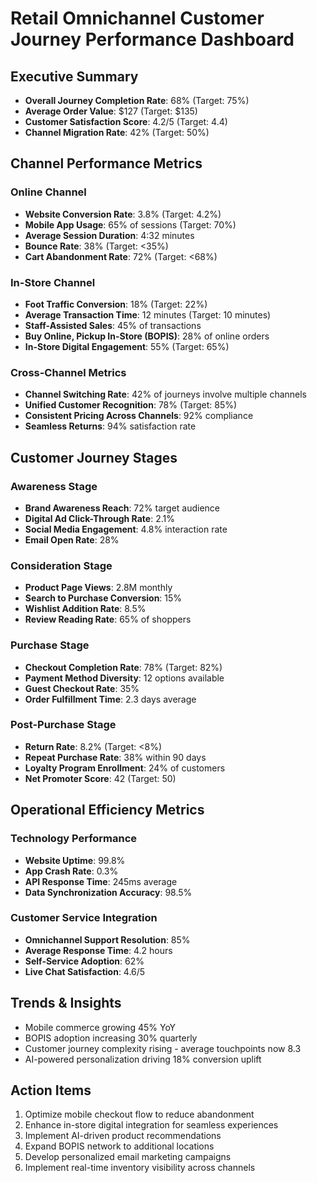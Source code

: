 # Retail Omnichannel Customer Journey Performance Dashboard

## Executive Summary
- **Overall Journey Completion Rate**: 68% (Target: 75%)
- **Average Order Value**: $127 (Target: $135)
- **Customer Satisfaction Score**: 4.2/5 (Target: 4.4)
- **Channel Migration Rate**: 42% (Target: 50%)

## Channel Performance Metrics

### Online Channel
- **Website Conversion Rate**: 3.8% (Target: 4.2%)
- **Mobile App Usage**: 65% of sessions (Target: 70%)
- **Average Session Duration**: 4:32 minutes
- **Bounce Rate**: 38% (Target: <35%)
- **Cart Abandonment Rate**: 72% (Target: <68%)

### In-Store Channel
- **Foot Traffic Conversion**: 18% (Target: 22%)
- **Average Transaction Time**: 12 minutes (Target: 10 minutes)
- **Staff-Assisted Sales**: 45% of transactions
- **Buy Online, Pickup In-Store (BOPIS)**: 28% of online orders
- **In-Store Digital Engagement**: 55% (Target: 65%)

### Cross-Channel Metrics
- **Channel Switching Rate**: 42% of journeys involve multiple channels
- **Unified Customer Recognition**: 78% (Target: 85%)
- **Consistent Pricing Across Channels**: 92% compliance
- **Seamless Returns**: 94% satisfaction rate

## Customer Journey Stages

### Awareness Stage
- **Brand Awareness Reach**: 72% target audience
- **Digital Ad Click-Through Rate**: 2.1%
- **Social Media Engagement**: 4.8% interaction rate
- **Email Open Rate**: 28%

### Consideration Stage
- **Product Page Views**: 2.8M monthly
- **Search to Purchase Conversion**: 15%
- **Wishlist Addition Rate**: 8.5%
- **Review Reading Rate**: 65% of shoppers

### Purchase Stage
- **Checkout Completion Rate**: 78% (Target: 82%)
- **Payment Method Diversity**: 12 options available
- **Guest Checkout Rate**: 35%
- **Order Fulfillment Time**: 2.3 days average

### Post-Purchase Stage
- **Return Rate**: 8.2% (Target: <8%)
- **Repeat Purchase Rate**: 38% within 90 days
- **Loyalty Program Enrollment**: 24% of customers
- **Net Promoter Score**: 42 (Target: 50)

## Operational Efficiency Metrics

### Technology Performance
- **Website Uptime**: 99.8%
- **App Crash Rate**: 0.3%
- **API Response Time**: 245ms average
- **Data Synchronization Accuracy**: 98.5%

### Customer Service Integration
- **Omnichannel Support Resolution**: 85%
- **Average Response Time**: 4.2 hours
- **Self-Service Adoption**: 62%
- **Live Chat Satisfaction**: 4.6/5

## Trends & Insights
- Mobile commerce growing 45% YoY
- BOPIS adoption increasing 30% quarterly
- Customer journey complexity rising - average touchpoints now 8.3
- AI-powered personalization driving 18% conversion uplift

## Action Items
1. Optimize mobile checkout flow to reduce abandonment
2. Enhance in-store digital integration for seamless experiences
3. Implement AI-driven product recommendations
4. Expand BOPIS network to additional locations
5. Develop personalized email marketing campaigns
6. Implement real-time inventory visibility across channels